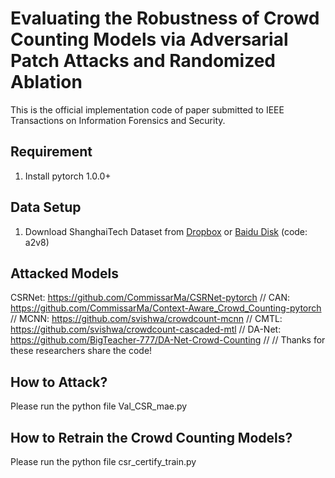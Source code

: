 # Evaluating the Robustness of Crowd Counting Models via Adversarial Patch Attacks and Randomized Ablation
This is the official implementation code of paper submitted to IEEE Transactions on Information Forensics and Security.

## Requirement
1. Install pytorch 1.0.0+


## Data Setup
1. Download ShanghaiTech Dataset from
[Dropbox](https://www.dropbox.com/s/fipgjqxl7uj8hd5/ShanghaiTech.zip?dl=0) or [Baidu Disk](https://pan.baidu.com/s/101mNo_Vz21IwDYnYTnLQpw) (code: a2v8)   

## Attacked Models
CSRNet: https://github.com/CommissarMa/CSRNet-pytorch //
CAN: https://github.com/CommissarMa/Context-Aware_Crowd_Counting-pytorch //
MCNN: https://github.com/svishwa/crowdcount-mcnn //
CMTL: https://github.com/svishwa/crowdcount-cascaded-mtl //
DA-Net: https://github.com/BigTeacher-777/DA-Net-Crowd-Counting //
//
Thanks for these researchers share the code!


## How to Attack?
Please run the python file Val_CSR_mae.py

## How to Retrain the Crowd Counting Models?
Please run the python file csr_certify_train.py

